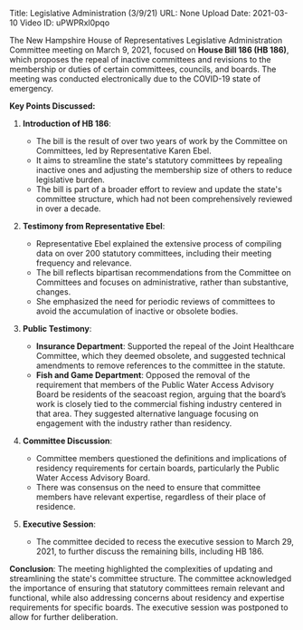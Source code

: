 Title: Legislative Administration (3/9/21)
URL: None
Upload Date: 2021-03-10
Video ID: uPWPRxl0pqo

The New Hampshire House of Representatives Legislative Administration Committee meeting on March 9, 2021, focused on **House Bill 186 (HB 186)**, which proposes the repeal of inactive committees and revisions to the membership or duties of certain committees, councils, and boards. The meeting was conducted electronically due to the COVID-19 state of emergency.

**Key Points Discussed:**

1. **Introduction of HB 186**:
   - The bill is the result of over two years of work by the Committee on Committees, led by Representative Karen Ebel.
   - It aims to streamline the state's statutory committees by repealing inactive ones and adjusting the membership size of others to reduce legislative burden.
   - The bill is part of a broader effort to review and update the state's committee structure, which had not been comprehensively reviewed in over a decade.

2. **Testimony from Representative Ebel**:
   - Representative Ebel explained the extensive process of compiling data on over 200 statutory committees, including their meeting frequency and relevance.
   - The bill reflects bipartisan recommendations from the Committee on Committees and focuses on administrative, rather than substantive, changes.
   - She emphasized the need for periodic reviews of committees to avoid the accumulation of inactive or obsolete bodies.

3. **Public Testimony**:
   - **Insurance Department**: Supported the repeal of the Joint Healthcare Committee, which they deemed obsolete, and suggested technical amendments to remove references to the committee in the statute.
   - **Fish and Game Department**: Opposed the removal of the requirement that members of the Public Water Access Advisory Board be residents of the seacoast region, arguing that the board’s work is closely tied to the commercial fishing industry centered in that area. They suggested alternative language focusing on engagement with the industry rather than residency.

4. **Committee Discussion**:
   - Committee members questioned the definitions and implications of residency requirements for certain boards, particularly the Public Water Access Advisory Board.
   - There was consensus on the need to ensure that committee members have relevant expertise, regardless of their place of residence.

5. **Executive Session**:
   - The committee decided to recess the executive session to March 29, 2021, to further discuss the remaining bills, including HB 186.

**Conclusion**:
The meeting highlighted the complexities of updating and streamlining the state's committee structure. The committee acknowledged the importance of ensuring that statutory committees remain relevant and functional, while also addressing concerns about residency and expertise requirements for specific boards. The executive session was postponed to allow for further deliberation.